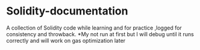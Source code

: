 # Solidity-documentation

A collection of Solidity code while learning and for practice ,logged for consistency and throwback.
*My not run at first but I will debug until it runs correctly and will work on gas optimization later
